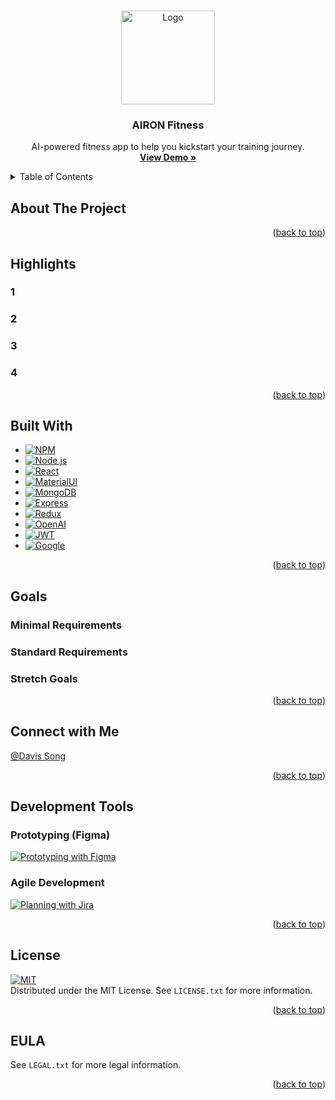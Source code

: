 <a name="readme-top"></a>

<!-- PROJECT LOGO -->
<br />
<div align="center">
  <a href="https://github.com/d-x-s/airon-fitness">
    <img src="assets/logo.png" alt="Logo" width="150" height="150">
  </a>

  <h3 align="center">AIRON Fitness</h3>

  <p align="center">
    AI-powered fitness app to help you kickstart your training journey.
    <br />
    <a href="https://airon-fitness.onrender.com/"><strong>View Demo »</strong></a>
    <br />
  </p>
</div>

<!-- TABLE OF CONTENTS -->
<details>
  <summary>Table of Contents</summary>
  <ol>
    <li><a href="#about-the-project">About The Project</a></li>
    <li><a href="#key-features">Key Features</a></li>
    <li><a href="#built-with">Built With</a></li>
    <li>
      <a href="#goals">Goals</a>
      <ul>
        <li><a href="#minimal-requirements">Minimal Requirements</a></li>
        <li><a href="#standard-requirements">Standard Requirements</a></li>
        <li><a href="#stretch-goals">Stretch Goals</a></li>
      </ul>
    </li>
    <li><a href="#utilized-technology">Utilized Technology</a></li>
    <li><a href="#above-and-beyond">Above and Beyond</a></li>
    <li><a href="#whats-next">What's Next</a></li>
    <li><a href="#team-member-contributions">Group Contribution</a></li>
    <li><a href="#connect-with-us">The Team</a></li>
    <li><a href="#license">License</a></li>
  </ol>
</details>

<!-- ABOUT THE PROJECT -->

## About The Project


<p align="right">(<a href="#readme-top">back to top</a>)</p>

<!-- Features -->

## Highlights

### 1

### 2

### 3

### 4

<p align="right">(<a href="#readme-top">back to top</a>)</p>

<!-- Badges -->

## Built With

- [![NPM][NPM]][NPM-url]
- [![Node.js][Node.js]][Node-url]
- [![React][React.js]][React-url]
- [![MaterialUI][MaterialUI]][MaterialUI-url]
- [![MongoDB][MongoDB]][MongoDB-url]
- [![Express][Express.js]][Express-url]
- [![Redux][Redux]][Redux-url]
- [![OpenAI][OpenAI]][OpenAI-url]
- [![JWT][JWT]][JWT-url]
- [![Google][Google]][Google-url]

<p align="right">(<a href="#readme-top">back to top</a>)</p>

## Goals

### Minimal Requirements

### Standard Requirements

### Stretch Goals

<p align="right">(<a href="#readme-top">back to top</a>)</p>

## Connect with Me

[@Davis Song](https://www.linkedin.com/in/davissong/)<br>

<p align="right">(<a href="#readme-top">back to top</a>)</p>

<!-- DEVELOPMENT -->

## Development Tools

### Prototyping (Figma)

[![Prototyping with Figma][Figma]][Figma-url]

### Agile Development

[![Planning with Jira][Jira]][Jira-url]

<p align="right">(<a href="#readme-top">back to top</a>)</p>

<!-- LICENSE -->

## License

[![MIT][MIT]][MIT-url]
<br />
Distributed under the MIT License. See `LICENSE.txt` for more information.

<p align="right">(<a href="#readme-top">back to top</a>)</p>

<!-- EULA -->

## EULA

See `LEGAL.txt` for more legal information.

<p align="right">(<a href="#readme-top">back to top</a>)</p>

<!-- MARKDOWN LINKS & IMAGES -->
<!-- https://www.markdownguide.org/basic-syntax/#reference-style-links -->

[contributors-shield]: https://img.shields.io/github/contributors/othneildrew/Best-README-Template.svg?style=for-the-badge
[contributors-url]: https://github.com/d-x-s/airon-fitness/graphs/contributors
[forks-shield]: https://img.shields.io/github/forks/othneildrew/Best-README-Template.svg?style=for-the-badge
[forks-url]: https://github.com/d-x-s/airon-fitness/forks
[stars-shield]: https://img.shields.io/github/stars/othneildrew/Best-README-Template.svg?style=for-the-badge
[stars-url]: https://github.com/d-x-s/airon-fitness/stargazers
[issues-shield]: https://img.shields.io/github/issues/othneildrew/Best-README-Template.svg?style=for-the-badge
[issues-url]: https://github.com/othneildrew/Best-README-Template/issues
[license-shield]: https://img.shields.io/github/license/othneildrew/Best-README-Template.svg?style=for-the-badge
[license-url]: https://github.com/othneildrew/Best-README-Template/blob/master/LICENSE.txt
[product-screenshot]: assets/landing.gif
[NPM]: https://img.shields.io/badge/NPM-%23CB3837.svg?style=for-the-badge&logo=npm&logoColor=white
[NPM-url]: https://www.npmjs.com/
[Node.js]: https://img.shields.io/badge/node.js-6DA55F?style=for-the-badge&logo=node.js&logoColor=white
[Node-url]: https://nodejs.org/en
[React.js]: https://img.shields.io/badge/React-20232A?style=for-the-badge&logo=react&logoColor=61DAFB
[React-url]: https://reactjs.org/
[MongoDB]: https://img.shields.io/badge/MongoDB-%234ea94b.svg?style=for-the-badge&logo=mongodb&logoColor=white
[MongoDB-url]: https://www.mongodb.com/
[Express.js]: https://img.shields.io/badge/express.js-%23404d59.svg?style=for-the-badge&logo=express&logoColor=%2361DAFB
[Express-url]: https://expressjs.com/
[Nodemon]: https://img.shields.io/badge/NODEMON-%23323330.svg?style=for-the-badge&logo=nodemon&logoColor=%BBDEAD
[Nodemon-url]: https://www.npmjs.com/package/nodemon
[Redux]: https://img.shields.io/badge/redux-%23593d88.svg?style=for-the-badge&logo=redux&logoColor=white
[Redux-url]: https://redux.js.org/
[MaterialUI]: https://img.shields.io/badge/MUI-%230081CB.svg?style=for-the-badge&logo=mui&logoColor=white
[MaterialUI-url]: https://mui.com/
[OpenAI]: https://img.shields.io/badge/chatGPT-74aa9c?style=for-the-badge&logo=openai&logoColor=white
[OpenAI-url]: https://platform.openai.com/docs/guides/gpt
[JWT]: https://img.shields.io/badge/JWT-black?style=for-the-badge&logo=JSON%20web%20tokens
[JWT-url]: https://jwt.io/
[Jira]: https://img.shields.io/badge/jira-%230A0FFF.svg?style=for-the-badge&logo=jira&logoColor=white
[Jira-url]: https://www.atlassian.com/software/jira
[Figma]: https://img.shields.io/badge/figma-%23F24E1E.svg?style=for-the-badge&logo=figma&logoColor=white
[Figma-url]: https://www.figma.com/file/cWzby4FeO32DLTXLKsUmwl/Davis'-Portfolio-Prototyping?type=design&node-id=0%3A1&mode=design&t=J4t9KXRfbWhjEeKB-1
[MIT]: https://img.shields.io/badge/License-MIT-blue.svg
[MIT-url]: https://github.com/jakji93/airon-fitness/blob/main/LICENSE.txt
[Google]: https://img.shields.io/badge/GoogleCloud-%234285F4.svg?style=for-the-badge&logo=google-cloud&logoColor=white
[Google-url]: https://developers.google.com/identity/sign-in/web/sign-in
